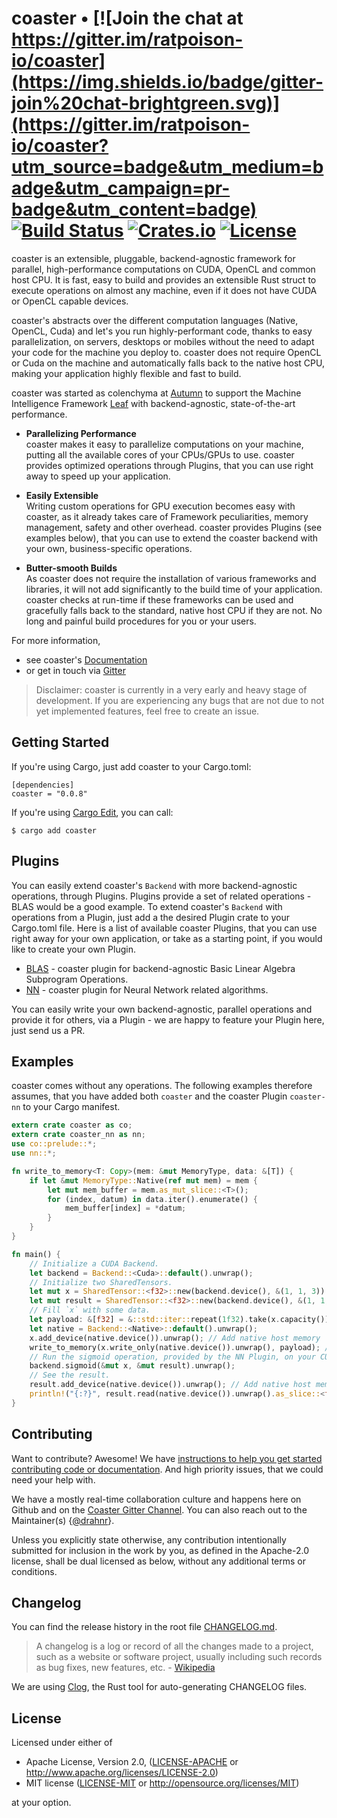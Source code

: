 # coaster • [![Join the chat at https://gitter.im/ratpoison-io/coaster](https://img.shields.io/badge/gitter-join%20chat-brightgreen.svg)](https://gitter.im/ratpoison-io/coaster?utm_source=badge&utm_medium=badge&utm_campaign=pr-badge&utm_content=badge) [![Build Status](https://ci.ratpoison.io/api/v1/pipelines/leaf/jobs/test-collenchyma/badge)](https://ci.ratpoison.io/teams/main/pipelines/leaf) [![Crates.io](https://img.shields.io/crates/v/coaster.svg)](https://crates.io/crates/coaster) [![License](https://img.shields.io/crates/l/coaster.svg)](#license)

coaster is an extensible, pluggable, backend-agnostic framework for parallel,
high-performance computations on CUDA, OpenCL and common host CPU. It is fast, easy
to build and provides an extensible Rust struct to execute operations on almost any
machine, even if it does not have CUDA or OpenCL capable devices.

coaster's abstracts over the different computation languages (Native,
OpenCL, Cuda) and let's you run highly-performant code, thanks to easy
parallelization, on servers, desktops or mobiles without the need to adapt your
code for the machine you deploy to. coaster does not require OpenCL or Cuda
on the machine and automatically falls back to the native host CPU, making your
application highly flexible and fast to build.

coaster was started as colenchyma at [Autumn][autumn] to support the Machine Intelligence
Framework [Leaf][leaf] with backend-agnostic, state-of-the-art performance.

* __Parallelizing Performance__<br/>
coaster makes it easy to parallelize computations on your machine, putting
all the available cores of your CPUs/GPUs to use.
coaster provides optimized operations through Plugins,
that you can use right away to speed up your application.

* __Easily Extensible__<br/>
Writing custom operations for GPU execution becomes easy with coaster, as
it already takes care of Framework peculiarities, memory management, safety and other
overhead. coaster provides Plugins (see examples below), that you can use to extend
the coaster backend with your own, business-specific operations.

* __Butter-smooth Builds__<br/>
As coaster does not require the installation of various frameworks and
libraries, it will not add significantly to the build time of your application.
coaster checks at run-time if these frameworks can be used and gracefully
falls back to the standard, native host CPU if they are not.
No long and painful build procedures for you or your users.

For more information,

* see coaster's [Documentation](http://ratpoision.io/projects/coaster/documentation)
* or get in touch via [Gitter][gitter-coaster]

> Disclaimer: coaster is currently in a very early and heavy stage of
> development. If you are experiencing any bugs that are not due to not yet
> implemented features, feel free to create an issue.

[arrayfire]: https://github.com/arrayfire/arrayfire
[autumn]: http://autumnai.com
[leaf]: https://github.com/autumnai/leaf
[ratpoison]: https://ratpoision.io/projects/coaster

## Getting Started

If you're using Cargo, just add coaster to your Cargo.toml:

    [dependencies]
    coaster = "0.0.8"

If you're using [Cargo Edit][cargo-edit], you can call:

    $ cargo add coaster

[cargo-edit]: https://github.com/killercup/cargo-edit

## Plugins

You can easily extend coaster's `Backend` with more backend-agnostic operations, through Plugins.
Plugins provide a set of related operations - BLAS would be a good example. To extend coaster's `Backend`
with operations from a Plugin, just add a the desired Plugin crate to your Cargo.toml file.
Here is a list of available coaster Plugins, that you can use right away for your own application, or
take as a starting point, if you would like to create your own Plugin.

* [BLAS][coaster-blas] - coaster plugin for backend-agnostic Basic Linear Algebra Subprogram Operations.
* [NN][coaster-nn] - coaster plugin for Neural Network related algorithms.

You can easily write your own backend-agnostic, parallel operations and provide it for others,
via a Plugin - we are happy to feature your Plugin here, just send us a PR.

[coaster-blas]: http://github.com/ratpoison-io/coaster-blas
[coaster-nn]: http://github.com/ratpoison-io/coaster-nn

## Examples

coaster comes without any operations. The following examples therefore assumes,
that you have added both `coaster` and the coaster Plugin `coaster-nn`
to your Cargo manifest.

```rust
extern crate coaster as co;
extern crate coaster_nn as nn;
use co::prelude::*;
use nn::*;

fn write_to_memory<T: Copy>(mem: &mut MemoryType, data: &[T]) {
    if let &mut MemoryType::Native(ref mut mem) = mem {
        let mut mem_buffer = mem.as_mut_slice::<T>();
        for (index, datum) in data.iter().enumerate() {
            mem_buffer[index] = *datum;
        }
    }
}

fn main() {
    // Initialize a CUDA Backend.
    let backend = Backend::<Cuda>::default().unwrap();
    // Initialize two SharedTensors.
    let mut x = SharedTensor::<f32>::new(backend.device(), &(1, 1, 3)).unwrap();
    let mut result = SharedTensor::<f32>::new(backend.device(), &(1, 1, 3)).unwrap();
    // Fill `x` with some data.
    let payload: &[f32] = &::std::iter::repeat(1f32).take(x.capacity()).collect::<Vec<f32>>();
    let native = Backend::<Native>::default().unwrap();
    x.add_device(native.device()).unwrap(); // Add native host memory
    write_to_memory(x.write_only(native.device()).unwrap(), payload); // Write to native host memory.
    // Run the sigmoid operation, provided by the NN Plugin, on your CUDA enabled GPU.
    backend.sigmoid(&mut x, &mut result).unwrap();
    // See the result.
    result.add_device(native.device()).unwrap(); // Add native host memory
    println!("{:?}", result.read(native.device()).unwrap().as_slice::<f32>());
}
```

## Contributing

Want to contribute? Awesome! We have
[instructions to help you get started contributing code or documentation][contributing].
And high priority issues, that we could need your help with.

We have a mostly real-time collaboration culture and happens here on Github and
on the [Coaster Gitter Channel][gitter-coaster].
You can also reach out to the Maintainer(s)
{[@drahnr][drahnr]}.

Unless you explicitly state otherwise, any contribution intentionally
submitted for inclusion in the work by you, as defined in the Apache-2.0
license, shall be dual licensed as below, without any additional terms or
conditions.

[issue-1]: https://github.com/ratpoison-io/coaster/issues/1
[issue-2]: https://github.com/ratpoison-io/coaster/issues/2
[issue-3]: https://github.com/ratpoison-io/coaster/issues/3
[contributing]: CONTRIBUTING.md
[gitter-coaster]: https://gitter.im/ratpoison-io/coaster
[drahnr]: https://github.com/drahnr

## Changelog

You can find the release history in the root file [CHANGELOG.md][changelog].

> A changelog is a log or record of all the changes made to a project, such as a website or software project, usually including such records as bug fixes, new features, etc. - [Wikipedia][changelog-quote]

We are using [Clog][clog], the Rust tool for auto-generating CHANGELOG files.

[changelog]: CHANGELOG.md
[changelog-quote]: https://en.wikipedia.org/wiki/Changelog
[Clog]: https://github.com/clog-tool/clog-cli

## License

Licensed under either of

 * Apache License, Version 2.0, ([LICENSE-APACHE](LICENSE-APACHE) or http://www.apache.org/licenses/LICENSE-2.0)
 * MIT license ([LICENSE-MIT](LICENSE-MIT) or http://opensource.org/licenses/MIT)

at your option.
